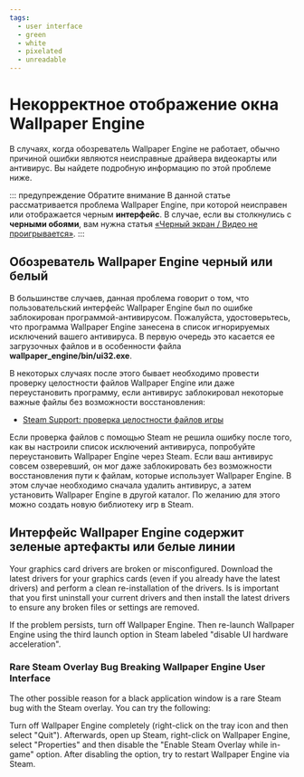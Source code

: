 ```yaml
---
tags:
  - user interface
  - green
  - white
  - pixelated
  - unreadable
---
```


# Некорректное отображение окна Wallpaper Engine

В случаях, когда обозреватель Wallpaper Engine не работает, обычно причиной ошибки являются неисправные драйвера видеокарты или антивирус. Вы найдете подробную информацию по этой проблеме ниже.

::: предупреждение Обратите внимание В данной статье рассматривается проблема Wallpaper Engine, при которой неисправен или отображается черным **интерфейс**. В случае, если вы столкнулись с **черными обоями**, вам нужна статья [«Черный экран / Видео не проигрывается»](/noshow/notplaying.html). :::

## Обозреватель Wallpaper Engine черный или белый

В большинстве случаев, данная проблема говорит о том, что пользовательский интерфейс Wallpaper Engine был по ошибке заблокирован программой-антивирусом. Пожалуйста, удостоверьтесь, что программа Wallpaper Engine занесена в список игнорируемых исключений вашего антивируса. В первую очередь это касается ее загрузочных файлов и в особенности файла **wallpaper_engine/bin/ui32.exe**.

В некоторых случаях после этого бывает необходимо провести проверку целостности файлов Wallpaper Engine или даже переустановить программу, если антивирус заблокировал некоторые важные файлы без возможности восстановления:

* [Steam Support: проверка целостности файлов игры](https://support.steampowered.com/kb_article.php?ref=2037-QEUH-3335)

Если проверка файлов с помощью Steam не решила ошибку после того, как вы настроили список исключений антивируса, попробуйте переустановить Wallpaper Engine через Steam. Если ваш антивирус совсем озверевший, он мог даже заблокировать без возможности восстановления пути к файлам, которые использует Wallpaper Engine. В этом случае необходимо сначала удалить антивирус, а затем установить Wallpaper Engine в другой каталог. По желанию для этого можно создать новую библиотеку игр в Steam.

## Интерфейс Wallpaper Engine содержит зеленые артефакты или белые линии

Your graphics card drivers are broken or misconfigured. Download the latest drivers for your graphics cards (even if you already have the latest drivers) and perform a clean re-installation of the drivers. Is is important that you first uninstall your current drivers and then install the latest drivers to ensure any broken files or settings are removed.

If the problem persists, turn off Wallpaper Engine. Then re-launch Wallpaper Engine using the third launch option in Steam labeled "disable UI hardware acceleration".

### Rare Steam Overlay Bug Breaking Wallpaper Engine User Interface

The other possible reason for a black application window is a rare Steam bug with the Steam overlay. You can try the following:

Turn off Wallpaper Engine completely (right-click on the tray icon and then select "Quit"). Afterwards, open up Steam, right-click on Wallpaper Engine, select "Properties" and then disable the "Enable Steam Overlay while in-game" option. After disabling the option, try to restart Wallpaper Engine via Steam. 